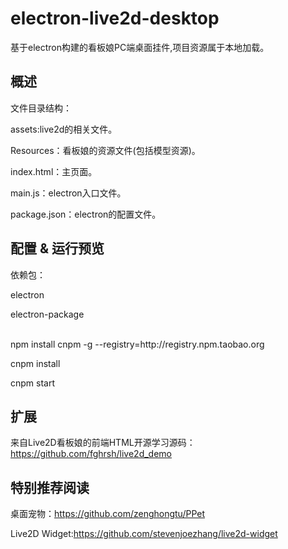 # electron-live2d-desktop
基于electron构建的看板娘PC端桌面挂件,项目资源属于本地加载。

## 概述
文件目录结构：

assets:live2d的相关文件。

Resources：看板娘的资源文件(包括模型资源)。

index.html：主页面。

main.js：electron入口文件。

package.json：electron的配置文件。


## 配置 & 运行预览

依赖包：

electron

electron-package

<br>
npm install cnpm -g --registry=http://registry.npm.taobao.org

cnpm install

cnpm start


## 扩展
来自Live2D看板娘的前端HTML开源学习源码：https://github.com/fghrsh/live2d_demo


## 特别推荐阅读

桌面宠物：https://github.com/zenghongtu/PPet

Live2D Widget:https://github.com/stevenjoezhang/live2d-widget
